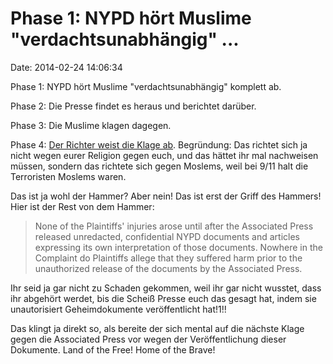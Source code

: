 Phase 1: NYPD hört Muslime \"verdachtsunabhängig\" \...
=======================================================

Date: 2014-02-24 14:06:34

Phase 1: NYPD hört Muslime \"verdachtsunabhängig\" komplett ab.

Phase 2: Die Presse findet es heraus und berichtet darüber.

Phase 3: Die Muslime klagen dagegen.

Phase 4: [Der Richter weist die Klage
ab](https://firstlook.org/theintercept/2014/02/21/judge-tosses-muslim-spying-suit-nypd-saying-damages-caused-reporters-exposed/).
Begründung: Das richtet sich ja nicht wegen eurer Religion gegen euch,
und das hättet ihr mal nachweisen müssen, sondern das richtete sich
gegen Moslems, weil bei 9/11 halt die Terroristen Moslems waren.

Das ist ja wohl der Hammer? Aber nein! Das ist erst der Griff des
Hammers! Hier ist der Rest von dem Hammer:

> None of the Plaintiffs' injuries arose until after the Associated
> Press released unredacted, confidential NYPD documents and articles
> expressing its own interpretation of those documents. Nowhere in the
> Complaint do Plaintiffs allege that they suffered harm prior to the
> unauthorized release of the documents by the Associated Press.

Ihr seid ja gar nicht zu Schaden gekommen, weil ihr gar nicht wusstet,
dass ihr abgehört werdet, bis die Scheiß Presse euch das gesagt hat,
indem sie unautorisiert Geheimdokumente veröffentlicht hat!1!!

Das klingt ja direkt so, als bereite der sich mental auf die nächste
Klage gegen die Associated Press vor wegen der Veröffentlichung dieser
Dokumente. Land of the Free! Home of the Brave!
